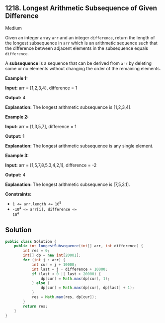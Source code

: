 ## 1218\. Longest Arithmetic Subsequence of Given Difference

Medium

Given an integer array `arr` and an integer `difference`, return the length of the longest subsequence in `arr` which is an arithmetic sequence such that the difference between adjacent elements in the subsequence equals `difference`.

A **subsequence** is a sequence that can be derived from `arr` by deleting some or no elements without changing the order of the remaining elements.

**Example 1:**

**Input:** arr = [1,2,3,4], difference = 1

**Output:** 4

**Explanation:** The longest arithmetic subsequence is [1,2,3,4].

**Example 2:**

**Input:** arr = [1,3,5,7], difference = 1

**Output:** 1

**Explanation:** The longest arithmetic subsequence is any single element.

**Example 3:**

**Input:** arr = [1,5,7,8,5,3,4,2,1], difference = -2

**Output:** 4

**Explanation:** The longest arithmetic subsequence is [7,5,3,1].

**Constraints:**

*   <code>1 <= arr.length <= 10<sup>5</sup></code>
*   <code>-10<sup>4</sup> <= arr[i], difference <= 10<sup>4</sup></code>

## Solution

```java
public class Solution {
    public int longestSubsequence(int[] arr, int difference) {
        int res = 0;
        int[] dp = new int[20001];
        for (int j : arr) {
            int cur = j + 10000;
            int last = j - difference + 10000;
            if (last < 0 || last > 20000) {
                dp[cur] = Math.max(dp[cur], 1);
            } else {
                dp[cur] = Math.max(dp[cur], dp[last] + 1);
            }
            res = Math.max(res, dp[cur]);
        }
        return res;
    }
}
```